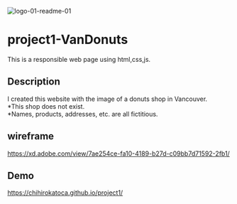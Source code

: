 ![logo-01-readme-01](https://user-images.githubusercontent.com/64046048/91499777-f0aee480-e876-11ea-96ac-6cff9bb1384f.jpg)


# project1-VanDonuts
This is a responsible web page using html,css,js.

## Description
I created this website with the image of a donuts shop in Vancouver.</br>
*This shop does not exist.</br>
*Names, products, addresses, etc. are all fictitious.

## wireframe
https://xd.adobe.com/view/7ae254ce-fa10-4189-b27d-c09bb7d71592-2fb1/

## Demo
https://chihirokatoca.github.io/project1/




